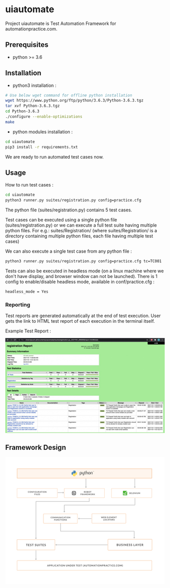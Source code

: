 # uiautomate

Project uiautomate is Test Automation Framework for automationpractice.com.

## Prerequisites

* python >= 3.6


## Installation

* python3 installation :
```bash
# Use below wget command for offline python installation
wget https://www.python.org/ftp/python/3.6.3/Python-3.6.3.tgz
tar xvf Python-3.6.3.tgz
cd Python-3.6.3
./configure --enable-optimizations
make
```
* python modules installation :
```bash
cd uiautomate
pip3 install -r requirements.txt
```
We are ready to run automated test cases now.

## Usage

How to run test cases :

```bash
cd uiautomate
python3 runner.py suites/registration.py config=practice.cfg
```
The python file (suites/registration.py) contains 5 test cases.

Test cases can be executed using a single python file (suites/registration.py) or we can execute a full test suite having multiple python files. For e.g.: suites/Registration/ (where suites/Registration/ is a directory containing multiple python files, each file having multiple test cases)

We can also execute a single test case from any python file :

```bash 
python3 runner.py suites/registration.py config=practice.cfg tc=TC001
```

Tests can also be executed in headless mode (on a linux machine where we don't have display, and browser window can not be launched). There is 1 config to enable/disable headless mode, available in conf/practice.cfg :

```bash
headless_mode = Yes
```

### Reporting

Test reports are generated automatically at the end of test execution. User gets the link to HTML test report of each execution in the terminal itself.

Example Test Report :

![Alt text](example_test_report.jpeg)

## Framework Design

![Alt text](framework_design.png)
